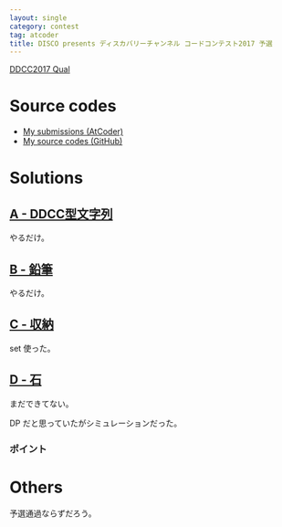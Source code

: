 ```yaml
---
layout: single
category: contest
tag: atcoder
title: DISCO presents ディスカバリーチャンネル コードコンテスト2017 予選
---
```


[DDCC2017 Qual](https://atcoder.jp/contests/ddcc2017-qual)

# Source codes

- [My submissions (AtCoder)](https://atcoder.jp/contests/ddcc2017-qual/submissions?f.User=kazunetakahashi)
- [My source codes (GitHub)](https://github.com/kazunetakahashi/atcoder/tree/master/2017/1007_DDCC2017)

# Solutions

## [A - DDCC型文字列](https://atcoder.jp/contests/ddcc2017-qual/tasks/ddcc2017_qual_a)

やるだけ。

## [B - 鉛筆](https://atcoder.jp/contests/ddcc2017-qual/tasks/ddcc2017_qual_b)

やるだけ。

## [C - 収納](https://atcoder.jp/contests/ddcc2017-qual/tasks/ddcc2017_qual_c)

set 使った。

## [D - 石](https://atcoder.jp/contests/ddcc2017-qual/tasks/ddcc2017_qual_d)

まだできてない。

DP だと思っていたがシミュレーションだった。

### ポイント



# Others

予選通過ならずだろう。
